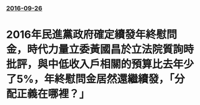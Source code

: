 ### [2016-09-26](/news/2016/09/26/index.md)

##### 
# 2016年民進黨政府確定續發年終慰問金，時代力量立委黃國昌於立法院質詢時批評，與中低收入戶相關的預算比去年少了5%，年終慰問金居然還繼續發，「分配正義在哪裡？」



